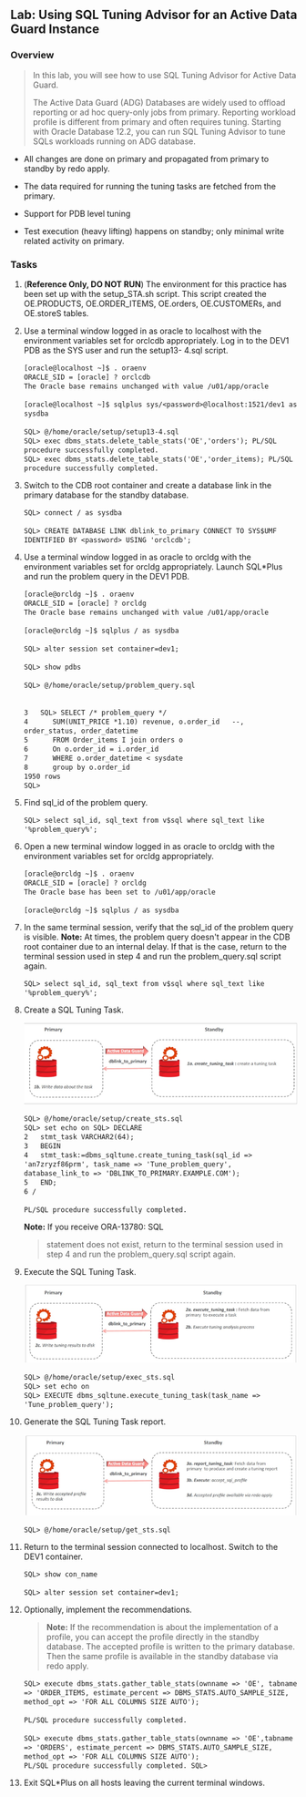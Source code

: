 Lab: Using SQL Tuning Advisor for an Active Data Guard Instance
---------------------------------------------------------------

### Overview

> In this lab, you will see how to use SQL Tuning Advisor for
> Active Data Guard.
>
> The Active Data Guard (ADG) Databases are widely used to offload
> reporting or ad hoc query-only jobs from primary. Reporting workload
> profile is different from primary and often requires tuning. Starting
> with Oracle Database 12.2, you can run SQL Tuning Advisor to tune SQLs
> workloads running on ADG database.

-   All changes are done on primary and propagated from primary to
    standby by redo apply.

-   The data required for running the tuning tasks are fetched from the
    primary.

-   Support for PDB level tuning

-   Test execution (heavy lifting) happens on standby; only minimal
    write related activity on primary.

### Tasks

1.  (**Reference Only, DO NOT RUN**) The environment for this practice
    has been set up with the setup\_STA.sh script. This script created
    the OE.PRODUCTS, OE.ORDER\_ITEMS, OE.orders, OE.CUSTOMERs, and
    OE.storeS tables.

2.  Use a terminal window logged in as oracle to localhost with the
    environment variables set for orclcdb appropriately. Log in to the
    DEV1 PDB as the SYS user and run the setup13- 4.sql script.

    ```
    [oracle@localhost ~]$ . oraenv
    ORACLE_SID = [oracle] ? orclcdb
    The Oracle base remains unchanged with value /u01/app/oracle

    [oracle@localhost ~]$ sqlplus sys/<password>@localhost:1521/dev1 as sysdba

    SQL> @/home/oracle/setup/setup13-4.sql
    SQL> exec dbms_stats.delete_table_stats('OE','orders'); PL/SQL procedure successfully completed.
    SQL> exec dbms_stats.delete_table_stats('OE','order_items); PL/SQL procedure successfully completed.
    ```

3.  Switch to the CDB root container and create a database link in the
    primary database for the standby database.

    ```
    SQL> connect / as sysdba

    SQL> CREATE DATABASE LINK dblink_to_primary CONNECT TO SYS$UMF IDENTIFIED BY <password> USING 'orclcdb';
    ```

4.  Use a terminal window logged in as oracle to orcldg with the
    environment variables set for orcldg appropriately. Launch SQL\*Plus
    and run the problem query in the DEV1 PDB.

    ```
    [oracle@orcldg ~]$ . oraenv
    ORACLE_SID = [oracle] ? orcldg
    The Oracle base remains unchanged with value /u01/app/oracle 

    [oracle@orcldg ~]$ sqlplus / as sysdba

    SQL> alter session set container=dev1;

    SQL> show pdbs

    SQL> @/home/oracle/setup/problem_query.sql

    
    3	SQL> SELECT /* problem_query */
    4	   SUM(UNIT_PRICE *1.10) revenue, o.order_id   --, order_status, order_datetime
    5	   FROM Order_items I join orders o
    6	   On o.order_id = i.order_id
    7	   WHERE o.order_datetime < sysdate
    8	   group by o.order_id          
    1950 rows
    SQL>
    ```

5.  Find sql\_id of the problem query.

    ```
    SQL> select sql_id, sql_text from v$sql where sql_text like '%problem_query%';
    ```

6.  Open a new terminal window logged in as oracle to orcldg with the
    environment variables set for orcldg appropriately.

    ```
    [oracle@orcldg ~]$ . oraenv
    ORACLE_SID = [oracle] ? orcldg
    The Oracle base has been set to /u01/app/oracle 
    
    [oracle@orcldg ~]$ sqlplus / as sysdba
    ```

7.  In the same terminal session, verify that the sql\_id of the problem
    query is visible. **Note:** At times, the problem query doesn't
    appear in the CDB root container due to an internal delay. If that
    is the case, return to the terminal session used in step 4 and run
    the problem\_query.sql script again.

    ```
    SQL> select sql_id, sql_text from v$sql where sql_text like '%problem_query%';
    ```

8.  Create a SQL Tuning Task.

    ![](./images/25.png)

    ```
    SQL> @/home/oracle/setup/create_sts.sql
    SQL> set echo on SQL> DECLARE
    2	stmt_task VARCHAR2(64);
    3	BEGIN
    4	stmt_task:=dbms_sqltune.create_tuning_task(sql_id => 'an7zryzf86prm', task_name => 'Tune_problem_query', database_link_to => 'DBLINK_TO_PRIMARY.EXAMPLE.COM');
    5	END;
    6 /

    PL/SQL procedure successfully completed.
    ```

    **Note:** If you receive ORA-13780: SQL
    > statement does not exist, return to the terminal session used in step
    > 4 and run the problem\_query.sql script again.

9.  Execute the SQL Tuning Task.

    ![](./images/26.png)

    ```
    SQL> @/home/oracle/setup/exec_sts.sql
    SQL> set echo on
    SQL> EXECUTE dbms_sqltune.execute_tuning_task(task_name => 'Tune_problem_query');
    ```

10. Generate the SQL Tuning Task report.

    ![](./images/27.png)

    ```
    SQL> @/home/oracle/setup/get_sts.sql
    ```

11. Return to the terminal session connected to localhost. Switch to the DEV1 container.

    ```
    SQL> show con_name

    SQL> alter session set container=dev1;
    ```

12. Optionally, implement the recommendations.

    > **Note:** If the recommendation is about the implementation of a
    > profile, you can accept the profile directly in the standby database.
    > The accepted profile is written to the primary database. Then the same
    > profile is available in the standby database via redo apply.

    ```
    SQL> execute dbms_stats.gather_table_stats(ownname => 'OE', tabname => 'ORDER_ITEMS, estimate_percent => DBMS_STATS.AUTO_SAMPLE_SIZE, method_opt => 'FOR ALL COLUMNS SIZE AUTO');

    PL/SQL procedure successfully completed.

    SQL> execute dbms_stats.gather_table_stats(ownname => 'OE',tabname => 'ORDERS', estimate_percent => DBMS_STATS.AUTO_SAMPLE_SIZE, method_opt => 'FOR ALL COLUMNS SIZE AUTO');
    PL/SQL procedure successfully completed. SQL>
    ```

13. Exit SQL\*Plus on all hosts leaving the current terminal windows.
